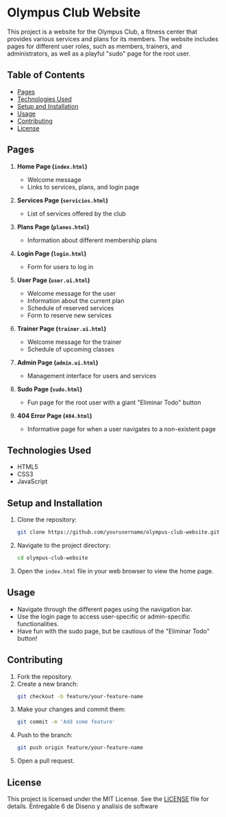 # Olympus Club Website

This project is a website for the Olympus Club, a fitness center that provides various services and plans for its members. The website includes pages for different user roles, such as members, trainers, and administrators, as well as a playful "sudo" page for the root user.

## Table of Contents

- [Pages](#pages)
- [Technologies Used](#technologies-used)
- [Setup and Installation](#setup-and-installation)
- [Usage](#usage)
- [Contributing](#contributing)
- [License](#license)

## Pages

1. **Home Page (`index.html`)**
    - Welcome message
    - Links to services, plans, and login page

2. **Services Page (`servicios.html`)**
    - List of services offered by the club

3. **Plans Page (`planes.html`)**
    - Information about different membership plans

4. **Login Page (`login.html`)**
    - Form for users to log in

5. **User Page (`user.ui.html`)**
    - Welcome message for the user
    - Information about the current plan
    - Schedule of reserved services
    - Form to reserve new services

6. **Trainer Page (`trainer.ui.html`)**
    - Welcome message for the trainer
    - Schedule of upcoming classes

7. **Admin Page (`admin.ui.html`)**
    - Management interface for users and services

8. **Sudo Page (`sudo.html`)**
    - Fun page for the root user with a giant "Eliminar Todo" button

9. **404 Error Page (`404.html`)**
    - Informative page for when a user navigates to a non-existent page

## Technologies Used

- HTML5
- CSS3
- JavaScript

## Setup and Installation

1. Clone the repository:
    ```bash
    git clone https://github.com/yourusername/olympus-club-website.git
    ```

2. Navigate to the project directory:
    ```bash
    cd olympus-club-website
    ```

3. Open the `index.html` file in your web browser to view the home page.

## Usage

- Navigate through the different pages using the navigation bar.
- Use the login page to access user-specific or admin-specific functionalities.
- Have fun with the sudo page, but be cautious of the "Eliminar Todo" button!

## Contributing

1. Fork the repository.
2. Create a new branch:
    ```bash
    git checkout -b feature/your-feature-name
    ```
3. Make your changes and commit them:
    ```bash
    git commit -m 'Add some feature'
    ```
4. Push to the branch:
    ```bash
    git push origin feature/your-feature-name
    ```
5. Open a pull request.

## License

This project is licensed under the MIT License. See the [LICENSE](LICENSE) file for details.
Entregable 6 de Diseno y analisis de software
